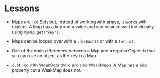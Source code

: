 # Lessons

- Maps are like Sets but, instead of working with arrays, it works with objects. A Map has a key and a value and can be accessed individually using `myMap.get("key")`.

- Maps can be looped over with a `.forEach()` or with a `for..of`.

- One of the main differences between a Map and a regular Object is that you can use an object as the key in a Map.

- Just like with WeakSets there are also WeakMaps. A Map has a size property but a WeakMap does not.
